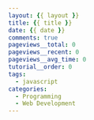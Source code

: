 ```yaml
---
layout: {{ layout }}
title: {{ title }}
date: {{ date }}
comments: true
pageviews__total: 0
pageviews__recent: 0
pageviews__avg_time: 0
tutorial__order: 0
tags:
  - javascript
categories:
  - Programming
  - Web Development
---
```

